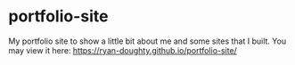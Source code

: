 # portfolio-site
My portfolio site to show a little bit about me and some sites that I built. You may view it here:
https://ryan-doughty.github.io/portfolio-site/
